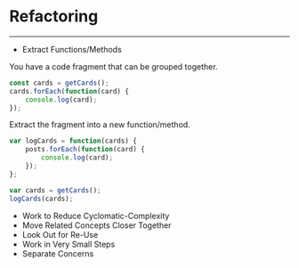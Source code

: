 # Refactoring
---

- Extract Functions/Methods

You have a code fragment that can be grouped together.

```javascript
const cards = getCards();
cards.forEach(function(card) {
    console.log(card);
});
```

Extract the fragment into a new function/method.

```javascript
var logCards = function(cards) {
    posts.forEach(function(card) {
        console.log(card);
    });
};

var cards = getCards();
logCards(cards);
```

- Work to Reduce Cyclomatic-Complexity
- Move Related Concepts Closer Together
- Look Out for Re-Use
- Work in Very Small Steps
- Separate Concerns
